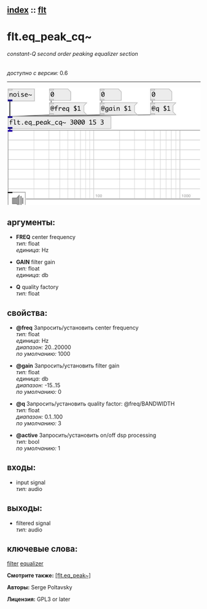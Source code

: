 [index](index.html) :: [flt](category_flt.html)
---

# flt.eq_peak_cq~

###### constant-Q second order peaking equalizer section

*доступно с версии:* 0.6

---




[![example](../examples/img/flt.eq_peak_cq~.jpg)](../examples/pd/flt.eq_peak_cq~.pd)



## аргументы:

* **FREQ**
center frequency<br>
_тип:_ float<br>
_единица:_ Hz<br>

* **GAIN**
filter gain<br>
_тип:_ float<br>
_единица:_ db<br>

* **Q**
quality factory<br>
_тип:_ float<br>





## свойства:

* **@freq** 
Запросить/установить center frequency<br>
_тип:_ float<br>
_единица:_ Hz<br>
_диапазон:_ 20..20000<br>
_по умолчанию:_ 1000<br>

* **@gain** 
Запросить/установить filter gain<br>
_тип:_ float<br>
_единица:_ db<br>
_диапазон:_ -15..15<br>
_по умолчанию:_ 0<br>

* **@q** 
Запросить/установить quality factor: @freq/BANDWIDTH<br>
_тип:_ float<br>
_диапазон:_ 0.1..100<br>
_по умолчанию:_ 3<br>

* **@active** 
Запросить/установить on/off dsp processing<br>
_тип:_ bool<br>
_по умолчанию:_ 1<br>



## входы:

* input signal<br>
_тип:_ audio



## выходы:

* filtered signal<br>
_тип:_ audio



## ключевые слова:

[filter](keywords/filter.html)
[equalizer](keywords/equalizer.html)



**Смотрите также:**
[\[flt.eq_peak~\]](flt.eq_peak~.html)




**Авторы:** Serge Poltavsky




**Лицензия:** GPL3 or later





